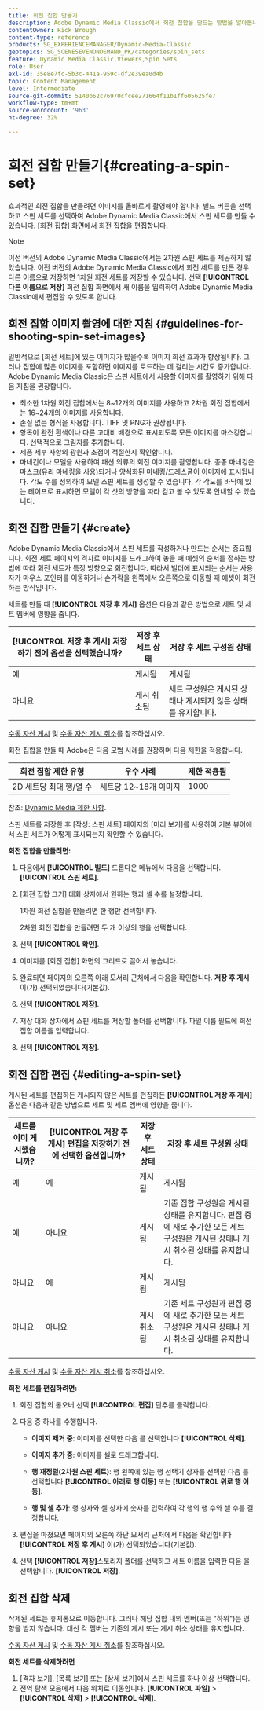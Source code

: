 ```yaml
---
title: 회전 집합 만들기
description: Adobe Dynamic Media Classic에서 회전 집합을 만드는 방법을 알아봅니다.
contentOwner: Rick Brough
content-type: reference
products: SG_EXPERIENCEMANAGER/Dynamic-Media-Classic
geptopics: SG_SCENESEVENONDEMAND_PK/categories/spin_sets
feature: Dynamic Media Classic,Viewers,Spin Sets
role: User
exl-id: 35e8e7fc-5b3c-441a-959c-df2e39ea0d4b
topic: Content Management
level: Intermediate
source-git-commit: 5140b62c76970cfcee271664f11b1ff605625fe7
workflow-type: tm+mt
source-wordcount: '963'
ht-degree: 32%

---
```


# 회전 집합 만들기{#creating-a-spin-set}

효과적인 회전 집합을 만들려면 이미지를 올바르게 촬영해야 합니다. 빌드 버튼을 선택하고 스핀 세트를 선택하여 Adobe Dynamic Media Classic에서 스핀 세트를 만들 수 있습니다. [회전 집합] 화면에서 회전 집합을 편집합니다.

>[!NOTE]
>
>이전 버전의 Adobe Dynamic Media Classic에서는 2차원 스핀 세트를 제공하지 않았습니다. 이전 버전의 Adobe Dynamic Media Classic에서 회전 세트를 만든 경우 다른 이름으로 저장하면 1차원 회전 세트를 저장할 수 있습니다. 선택 **[!UICONTROL 다른 이름으로 저장]** 회전 집합 화면에서 새 이름을 입력하여 Adobe Dynamic Media Classic에서 편집할 수 있도록 합니다.

## 회전 집합 이미지 촬영에 대한 지침 {#guidelines-for-shooting-spin-set-images}

일반적으로 [회전 세트]에 있는 이미지가 많을수록 이미지 회전 효과가 향상됩니다. 그러나 집합에 많은 이미지를 포함하면 이미지를 로드하는 데 걸리는 시간도 증가합니다. Adobe Dynamic Media Classic은 스핀 세트에서 사용할 이미지를 촬영하기 위해 다음 지침을 권장합니다.

* 최소한 1차원 회전 집합에서는 8~12개의 이미지를 사용하고 2차원 회전 집합에서는 16~24개의 이미지를 사용합니다.
* 손실 없는 형식을 사용합니다. TIFF 및 PNG가 권장됩니다.
* 항목이 완전 흰색이나 다른 고대비 배경으로 표시되도록 모든 이미지를 마스킹합니다. 선택적으로 그림자를 추가합니다.
* 제품 세부 사항의 광원과 초점이 적절한지 확인합니다.
* 마네킨이나 모델을 사용하여 패션 의류의 회전 이미지를 촬영합니다. 종종 마네킹은 마스크(유리 마네킹을 사용)되거나 양식화된 마네킹/드레스폼이 이미지에 표시됩니다. 각도 수를 정의하여 모델 스핀 세트를 생성할 수 있습니다. 각 각도를 바닥에 있는 테이프로 표시하면 모델이 각 샷의 방향을 따라 걷고 볼 수 있도록 안내할 수 있습니다.

## 회전 집합 만들기 {#create}

Adobe Dynamic Media Classic에서 스핀 세트를 작성하거나 만드는 순서는 중요합니다. 회전 세트 페이지의 격자로 이미지를 드래그하여 놓을 때 에셋의 순서를 정하는 방법에 따라 회전 세트가 특정 방향으로 회전합니다. 따라서 빌더에 표시되는 순서는 사용자가 마우스 포인터를 이동하거나 손가락을 왼쪽에서 오른쪽으로 이동할 때 에셋이 회전하는 방식입니다.

세트를 만들 때 **[!UICONTROL 저장 후 게시]** 옵션은 다음과 같은 방법으로 세트 및 세트 멤버에 영향을 줍니다.

| **[!UICONTROL 저장 후 게시]** 저장하기 전에 옵션을 선택했습니까? | 저장 후 세트 상태 | 저장 후 세트 구성원 상태 |
| --- | --- | --- |
| 예 | 게시됨 | 게시됨 |
| 아니요 | 게시 취소됨 | 세트 구성원은 게시된 상태나 게시되지 않은 상태를 유지합니다. |

[수동 자산 게시](publishing-files.md#manually-publishing-assets) 및 [수동 자산 게시 취소](publishing-files.md#manually-unpublishing-assets)를 참조하십시오.

회전 집합을 만들 때 Adobe은 다음 모범 사례를 권장하며 다음 제한을 적용합니다.

| 회전 집합 제한 유형 | 우수 사례 | 제한 적용됨 |
| --- | --- | --- |
| 2D 세트당 최대 행/열 수 | 세트당 12~18개 이미지 | 1000 |

참조: [Dynamic Media 제한 사항](/help/using/limitations.md).

스핀 세트를 저장한 후 [작성: 스핀 세트] 페이지의 [미리 보기]를 사용하여 기본 뷰어에서 스핀 세트가 어떻게 표시되는지 확인할 수 있습니다.

**회전 집합을 만들려면:**

1. 다음에서 **[!UICONTROL 빌드]** 드롭다운 메뉴에서 다음을 선택합니다. **[!UICONTROL 스핀 세트]**.
1. [회전 집합 크기] 대화 상자에서 원하는 행과 셀 수를 설정합니다.

   1차원 회전 집합을 만들려면 한 행만 선택합니다.

   2차원 회전 집합을 만들려면 두 개 이상의 행을 선택합니다.

1. 선택 **[!UICONTROL 확인]**.
1. 이미지를 [회전 집합] 화면의 그리드로 끌어서 놓습니다.
1. 완료되면 페이지의 오른쪽 아래 모서리 근처에서 다음을 확인합니다. **저장 후 게시** 이(가) 선택되었습니다(기본값).
1. 선택 **[!UICONTROL 저장]**.
1. 저장 대화 상자에서 스핀 세트를 저장할 폴더를 선택합니다. 파일 이름 필드에 회전 집합 이름을 입력합니다.
1. 선택 **[!UICONTROL 저장]**.

## 회전 집합 편집 {#editing-a-spin-set}

게시된 세트를 편집하든 게시되지 않은 세트를 편집하든 **[!UICONTROL 저장 후 게시]** 옵션은 다음과 같은 방법으로 세트 및 세트 멤버에 영향을 줍니다.

| 세트를 이미 게시했습니까? | **[!UICONTROL 저장 후 게시]** 편집을 저장하기 전에 선택한 옵션입니까? | 저장 후 세트 상태 | 저장 후 세트 구성원 상태 |
| --- | --- | --- | --- |
| 예 | 예 | 게시됨 | 게시됨 |
| 예 | 아니요 | 게시됨 | 기존 집합 구성원은 게시된 상태를 유지합니다. 편집 중에 새로 추가한 모든 세트 구성원은 게시된 상태나 게시 취소된 상태를 유지합니다. |
| 아니요 | 예 | 게시됨 | 게시됨 |
| 아니요 | 아니요 | 게시 취소됨 | 기존 세트 구성원과 편집 중에 새로 추가한 모든 세트 구성원은 게시된 상태나 게시 취소된 상태를 유지합니다. |

[수동 자산 게시](publishing-files.md#manually-publishing-assets) 및 [수동 자산 게시 취소](publishing-files.md#manually-unpublishing-assets)를 참조하십시오.

**회전 세트를 편집하려면:**

1. 회전 집합의 롤오버 선택 **[!UICONTROL 편집]** 단추를 클릭합니다.
1. 다음 중 하나를 수행합니다.

   * **이미지 제거 중**: 이미지를 선택한 다음 를 선택합니다 **[!UICONTROL 삭제]**.

   * **이미지 추가 중**: 이미지를 셀로 드래그합니다.

   * **행 재정렬(2차원 스핀 세트)**: 행 왼쪽에 있는 행 선택기 상자를 선택한 다음 를 선택합니다 **[!UICONTROL 아래로 행 이동]** 또는 **[!UICONTROL 위로 행 이동]**.

   * **행 및 셀 추가**: 행 상자와 셀 상자에 숫자를 입력하여 각 행의 행 수와 셀 수를 결정합니다.

1. 편집을 마쳤으면 페이지의 오른쪽 하단 모서리 근처에서 다음을 확인합니다 **[!UICONTROL 저장 후 게시]** 이(가) 선택되었습니다(기본값).
1. 선택 **[!UICONTROL 저장]**&#x200B;스토리지 폴더를 선택하고 세트 이름을 입력한 다음 을 선택합니다. **[!UICONTROL 저장]**.

## 회전 집합 삭제

삭제된 세트는 휴지통으로 이동합니다. 그러나 해당 집합 내의 멤버(또는 &quot;하위&quot;)는 영향을 받지 않습니다. 대신 각 멤버는 기존의 게시 또는 게시 취소 상태를 유지합니다.

[수동 자산 게시](publishing-files.md#manually-publishing-assets) 및 [수동 자산 게시 취소](publishing-files.md#manually-unpublishing-assets)를 참조하십시오.

**회전 세트를 삭제하려면**

1. [격자 보기], [목록 보기] 또는 [상세 보기]에서 스핀 세트를 하나 이상 선택합니다.
1. 전역 탐색 모음에서 다음 위치로 이동합니다. **[!UICONTROL 파일]** > **[!UICONTROL 삭제]** > **[!UICONTROL 삭제]**.
